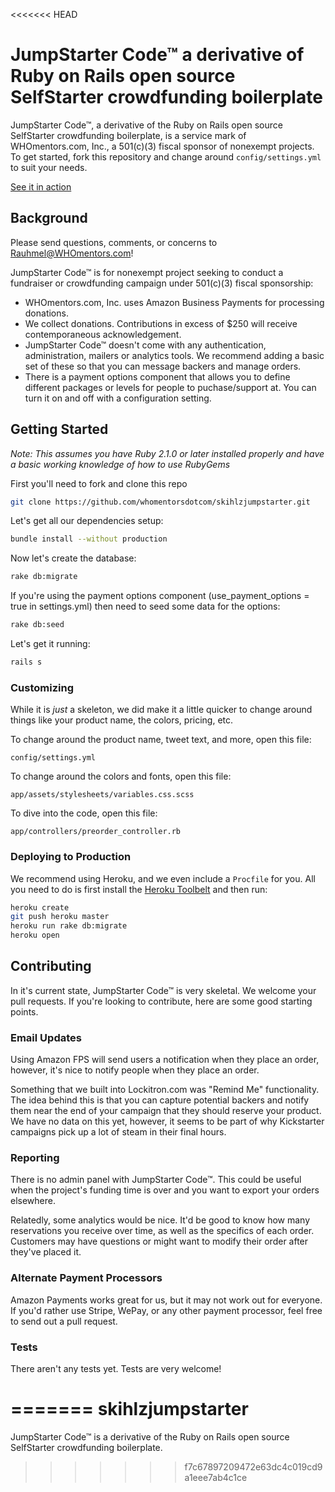<<<<<<< HEAD
# JumpStarter Code™ a derivative of Ruby on Rails open source SelfStarter crowdfunding boilerplate
JumpStarter Code™, a derivative of the Ruby on Rails open source SelfStarter crowdfunding boilerplate, is a service mark of WHOmentors.com, Inc., a 501(c)(3) fiscal sponsor of nonexempt projects.
To get started, fork this repository and change around ```config/settings.yml``` to suit your needs.

[See it in action](http://skihlz.com)

## Background

Please send questions, comments, or concerns to [Rauhmel@WHOmentors.com](mailto:Rauhmel@WHOmentors.com.com)!

JumpStarter Code™ is for nonexempt project seeking to conduct a fundraiser or crowdfunding campaign under 501(c)(3) fiscal sponsorship:

* WHOmentors.com, Inc. uses Amazon Business Payments for processing donations. 
* We collect donations. Contributions in excess of $250 will receive contemporaneous acknowledgement. 
* JumpStarter Code™ doesn't come with any authentication, administration, mailers or analytics tools. We recommend adding a basic set of these so that you can message backers and manage orders.
* There is a payment options component that allows you to define different packages or levels for people to puchase/support at.  You can turn it on and off with a configuration setting.

## Getting Started

*Note: This assumes you have Ruby 2.1.0 or later installed properly and have a basic working knowledge of how to use RubyGems*

First you'll need to fork and clone this repo

```bash
git clone https://github.com/whomentorsdotcom/skihlzjumpstarter.git
```

Let's get all our dependencies setup:
```bash
bundle install --without production
```

Now let's create the database:
```bash
rake db:migrate
```

If you're using the payment options component (use_payment_options = true in settings.yml) then need to seed some data for the options:
```bash
rake db:seed
```

Let's get it running:
```bash
rails s
```

### Customizing

While it is *just* a skeleton, we did make it a little quicker to change around things like your product name, the colors, pricing, etc.

To change around the product name, tweet text, and more, open this file:

```
config/settings.yml
```

To change around the colors and fonts, open this file:

```
app/assets/stylesheets/variables.css.scss
```

To dive into the code, open this file:

```
app/controllers/preorder_controller.rb
```

### Deploying to Production

We recommend using Heroku, and we even include a ```Procfile``` for you. All you need to do is first install the [Heroku Toolbelt](https://toolbelt.heroku.com) and then run:

```bash
heroku create
git push heroku master
heroku run rake db:migrate
heroku open
```
## Contributing

In it's current state, JumpStarter Code™ is very skeletal. We welcome your pull requests. If you're looking to contribute, here are some good starting points.

### Email Updates

Using Amazon FPS will send users a notification when they place an order, however, it's nice to notify people when they place an order. 

Something that we built into Lockitron.com was "Remind Me" functionality. The idea behind this is that you can capture potential backers and notify them near the end of your campaign that they should reserve your product. We have no data on this yet, however, it seems to be part of why Kickstarter campaigns pick up a lot of steam in their final hours.

### Reporting

There is no admin panel with JumpStarter Code™. This could be useful when the project's funding time is over and you want to export your orders elsewhere.

Relatedly, some analytics would be nice. It'd be good to know how many reservations you receive over time, as well as the specifics of each order. Customers may have questions or might want to modify their order after they've placed it.

### Alternate Payment Processors

Amazon Payments works great for us, but it may not work out for everyone. If you'd rather use Stripe, WePay, or any other payment processor, feel free to send out a pull request.

### Tests

There aren't any tests yet. Tests are very welcome!


=======
skihlzjumpstarter
=================

JumpStarter Code™ is a derivative of the Ruby on Rails open source SelfStarter crowdfunding boilerplate.
>>>>>>> f7c67897209472e63dc4c019cd9a1eee7ab4c1ce
